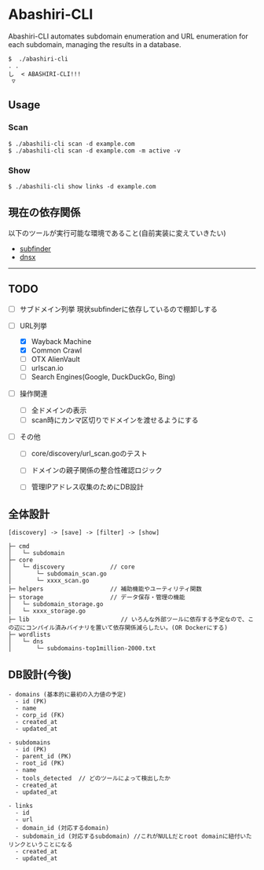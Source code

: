# Abashiri-CLI
Abashiri-CLI automates subdomain enumeration and URL enumeration for each subdomain, managing the results in a database.

```
$  ./abashiri-cli 
. . 
し  < ABASHIRI-CLI!!!
 ▽
```

## Usage

### Scan
```
$ ./abashili-cli scan -d example.com
$ ./abashili-cli scan -d example.com -m active -v
```

### Show
```
$ ./abashili-cli show links -d example.com
```

## 現在の依存関係　
以下のツールが実行可能な環境であること(自前実装に変えていきたい)
- [subfinder](https://github.com/projectdiscovery/subfinder)
- [dnsx](https://github.com/projectdiscovery/dnsx)

---

## TODO

- [ ] サブドメイン列挙
現状subfinderに依存しているので棚卸しする

- [ ] URL列挙
  - [x] Wayback Machine
  - [x] Common Crawl
  - [ ] OTX AlienVault
  - [ ] urlscan.io
  - [ ] Search Engines(Google, DuckDuckGo, Bing)

- [ ] 操作関連
  - [ ] 全ドメインの表示
  - [ ] scan時にカンマ区切りでドメインを渡せるようにする

- [ ] その他
  - [ ] core/discovery/url_scan.goのテスト
  - [ ] ドメインの親子関係の整合性確認ロジック
  - [ ] 管理IPアドレス収集のためにDB設計


## 全体設計

```
[discovery] -> [save] -> [filter] -> [show]
```

```
├─ cmd
│   └─ subdomain
├─ core
│   └─ discovery             // core
│       └─ subdomain_scan.go
│       └─ xxxx_scan.go
├─ helpers                   // 補助機能やユーティリティ関数
├─ storage                   // データ保存・管理の機能
│   └─ subdomain_storage.go
│   └─ xxxx_storage.go
├─ lib                          // いろんな外部ツールに依存する予定なので、この辺にコンパイル済みバイナリを置いて依存関係減らしたい。(OR Dockerにする)
├─ wordlists
│   └─ dns
│       └─ subdomains-top1million-2000.txt
```


## DB設計(今後)

```
- domains (基本的に最初の入力値の予定)
  - id (PK)
  - name
  - corp_id (FK)
  - created_at
  - updated_at

- subdomains
  - id (PK)
  - parent_id (PK)
  - root_id (PK)
  - name
  - tools_detected  // どのツールによって検出したか
  - created_at
  - updated_at

- links
  - id
  - url 
  - domain_id (対応するdomain)
  - subdomain_id (対応するsubdomain) //これがNULLだとroot domainに紐付いたリンクということになる 
  - created_at
  - updated_at
```



